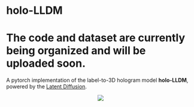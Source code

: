 # holo-LLDM
# The code and dataset are currently being organized and will be uploaded soon.

A pytorch implementation of the label-to-3D hologram model **holo-LLDM**, powered by the [Latent Diffusion]([https://github.com/CompVis/stable-diffusion](https://github.com/CompVis/latent-diffusion/tree/main)).

<p align="center">
<img src=assets/pipeline.png />
</p>
